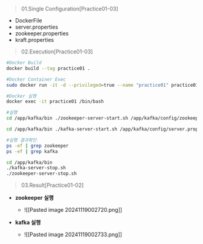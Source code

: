 > 01.Single Configuration[Practice01-03]
- DockerFile
- server.properties
- zookeeper.properties
- kraft.properties

> 02.Execution[Practice01-03]
~~~bash
#Docker Build
docker build --tag practice01 .

#Docker Container Exec
sudo docker run -it -d --privileged=true --name "practice01" practice01 /sbin/init

#Docker 실행
docker exec -it practice01 /bin/bash           

#실행
cd /app/kafka/bin ./zookeeper-server-start.sh /app/kafka/config/zookeeper.properties 

cd /app/kafka/bin ./kafka-server-start.sh /app/kafka/config/server.properties 

#실행 결과확인
ps -ef | grep zookeeper
ps -ef | grep kafka

cd /app/kafka/bin 
./kafka-server-stop.sh
./zookeeper-server-stop.sh

~~~

>03.Result[Practice01-02]

- **zookeeper 실행**
	- ![[Pasted image 20241119002720.png]]

- **kafka 실행**
	- ![[Pasted image 20241119002733.png]]
